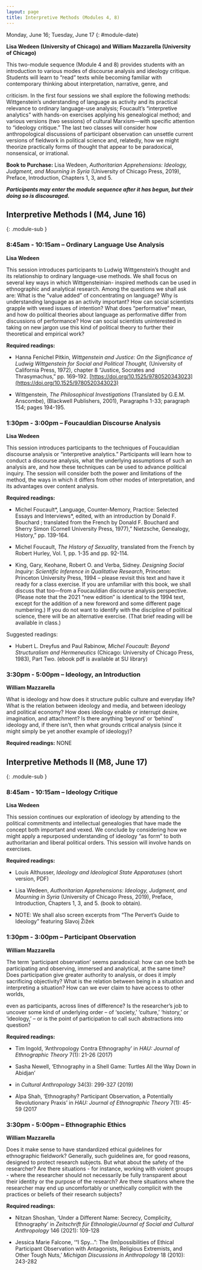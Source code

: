 ```yaml
---
layout: page
title: Interpretive Methods (Modules 4, 8)
---
```


Monday, June 16; Tuesday, June 17
{: #module-date}

**Lisa Wedeen (University of Chicago) and William Mazzarella (University of Chicago)**

This two-module sequence (Module 4 and 8) provides students with an introduction to various modes of discourse analysis and ideology critique. Students will learn to “read” texts while becoming familiar with contemporary thinking about interpretation, narrative, genre, and

criticism. In the first four sessions we shall explore the following methods: Wittgenstein’s understanding of language as activity and its practical relevance to ordinary language-use analysis; Foucault’s “interpretive analytics” with hands-on exercises applying his genealogical method; and various versions (two sessions) of cultural Marxism—with specific attention to “ideology critique.” The last two classes will consider how anthropological discussions of participant observation can unsettle current versions of fieldwork in political science and, relatedly, how we might theorize practically forms of thought that appear to be paradoxical, nonsensical, or irrational.

**Book to Purchase:** Lisa Wedeen, *Authoritarian Apprehensions: Ideology, Judgment, and Mourning in Syria* (University of Chicago Press, 2019), Preface, Introduction, Chapters 1, 3, and 5. 

***Participants may enter the module sequence after it has begun, but their doing so is discouraged.***

## Interpretive Methods I (M4, June 16) 
{: .module-sub }

### 8:45am - 10:15am – Ordinary Language Use Analysis

**Lisa Wedeen**

This session introduces participants to Ludwig Wittgenstein’s thought and its relationship to ordinary language-use methods. We shall focus on several key ways in which Wittgensteinian- inspired methods can be used in ethnographic and analytical research. Among the questions we shall ask are: What is the “value added” of concentrating on language? Why is understanding language as an activity important? How can social scientists grapple with vexed issues of intention? What does “performative” mean, and how do political theories about language as performative differ from discussions of performance? How can social scientists uninterested in taking on new jargon use this kind of political theory to further their theoretical and empirical work?

**Required readings:**

  - Hanna Fenichel Pitkin, *Wittgenstein and Justice: On the Significance of Ludwig Wittgenstein for Social and Political Thought,* (University of California Press, 1972), chapter 8 “Justice, Socrates and Thrasymachus,” pp. 169-192. [https://doi.org/10.1525/9780520343023](https://doi.org/10.1525/9780520343023)

  - Wittgenstein, *The Philosophical Investigations* (Translated by G.E.M. Anscombe), (Blackwell Publishers, 2001), Paragraphs 1-33; paragraph 154; pages 194-195.

### 1:30pm - 3:00pm – Foucauldian Discourse Analysis

**Lisa Wedeen**

This session introduces participants to the techniques of Foucauldian discourse analysis or “interpretive analytics.” Participants will learn how to conduct a discourse analysis, what the underlying assumptions of such an analysis are, and how these techniques can be used to advance political inquiry. The session will consider both the power and limitations of the method, the ways in which it differs from other modes of interpretation, and its advantages over content analysis.

**Required readings:**

  - Michel Foucault*, Language, Counter-Memory, Practice: Selected Essays and Interviews*, edited, with an introduction by Donald F. Bouchard ; translated from the French by Donald F. Bouchard and Sherry Simon (Cornell University Press, 1977),” Nietzsche, Genealogy, History,” pp. 139-164.

  - Michel Foucault, *The History of Sexuality*, translated from the French by Robert Hurley, Vol. 1, pp. 1-35 and pp. 92-114.

  - King, Gary, Keohane, Robert O. and Verba, Sidney. *Designing Social Inquiry: Scientific Inference in Qualitative Research*, Princeton: Princeton University Press, 1994 – please revisit this text and have it ready for a class exercise. If you are unfamiliar with this book, we shall discuss that too—from a Foucauldian discourse analysis perspective. (Please note that the 2021 “new edition” is identical to the 1994 text, except for the addition of a new foreword and some different page numbering.) If you do not want to identify with the discipline of political science, there will be an alternative exercise. (That brief reading will be available in class.)

Suggested readings:

  - Hubert L. Dreyfus and Paul Rabinow, *Michel Foucault: Beyond Structuralism and Hermeneutics* (Chicago: University of Chicago Press, 1983), Part Two. (ebook pdf is available at SU library)

### 3:30pm - 5:00pm – Ideology, an Introduction

**William Mazzarella**

What is ideology and how does it structure public culture and everyday life? What is the relation between ideology and media, and between ideology and political economy? How does ideology enable or interrupt desire, imagination, and attachment? Is there anything ‘beyond’ or ‘behind’ ideology and, if there isn’t, then what grounds critical analysis (since it might simply be yet another example of ideology)?

**Required readings:** NONE

## Interpretive Methods II (M8, June 17) 
{: .module-sub }

### 8:45am - 10:15am – Ideology Critique

**Lisa Wedeen**

This session continues our exploration of ideology by attending to the political commitments and intellectual genealogies that have made the concept both important and vexed. We conclude by considering how we might apply a repurposed understanding of ideology “as form” to both authoritarian and liberal political orders. This session will involve hands on exercises.

**Required readings:**

  - Louis Althusser, *Ideology and Ideological State Apparatuses* (short version, PDF)

  - Lisa Wedeen, *Authoritarian Apprehensions: Ideology, Judgment, and Mourning in Syria* (University of Chicago Press, 2019), Preface, Introduction, Chapters 1, 3, and 5. (book to obtain).

  - NOTE: We shall also screen excerpts from “The Pervert’s Guide to Ideology” featuring Slavoj Žižek

### 1:30pm - 3:00pm – Participant Observation

**William Mazzarella**

The term ‘participant observation’ seems paradoxical: how can one both be participating and observing, immersed and analytical, at the same time? Does participation give greater authority to analysis, or does it imply sacrificing objectivity? What is the relation between being in a situation and interpreting a situation? How can we ever claim to have access to other worlds,

even as participants, across lines of difference? Is the researcher’s job to uncover some kind of underlying order – of ‘society,’ ‘culture,’ ‘history,’ or ‘ideology,’ – or is the point of participation to call such abstractions into question?

**Required readings:**

  - Tim Ingold, ‘Anthropology Contra Ethnography’ in *HAU: Journal of Ethnographic Theory* 7(1): 21-26 (2017)

  - Sasha Newell, ‘Ethnography in a Shell Game: Turtles All the Way Down in Abidjan’

  - in *Cultural Anthropology* 34(3): 299-327 (2019)

  - Alpa Shah, ‘Ethnography? Participant Observation, a Potentially Revolutionary Praxis’ in *HAU: Journal of Ethnographic Theory* 7(1): 45-59 (2017

### 3:30pm - 5:00pm – Ethnographic Ethics 

**William Mazzarella**

Does it make sense to have standardized ethical guidelines for ethnographic fieldwork? Generally, such guidelines are, for good reasons, designed to protect research subjects. But what about the safety of the researcher? Are there situations - for instance, working with violent groups - where the researcher should not necessarily be fully transparent about their identity or the purpose of the research? Are there situations where the researcher may end up uncomfortably or unethically complicit with the practices or beliefs of their research subjects?

**Required readings:**

  - Nitzan Shoshan, ‘Under a Different Name: Secrecy, Complicity, Ethnography’ in *Zeitschrift für Ethnologie/Journal of Social and Cultural Anthropology* 146 (2021): 109-128

  - Jessica Marie Falcone, ‘“I Spy…”: The (Im)possibilities of Ethical Participant Observation with Antagonists, Religious Extremists, and Other Tough Nuts,’ *Michigan Discussions in Anthropology* 18 (2010): 243-282
